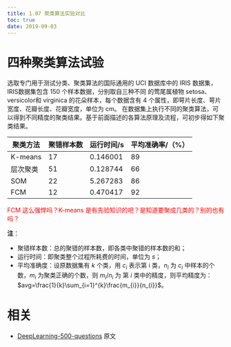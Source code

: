```yaml
---
title: 1.07 聚类算法实验对比
toc: true
date: 2019-09-03
---
```

# 四种聚类算法试验

选取专门用于测试分类、聚类算法的国际通用的 UCI 数据库中的 IRIS 数据集，IRIS数据集包含 150 个样本数据，分别取自三种不同 的莺尾属植物 setosa、versicolor和 virginica 的花朵样本，每个数据含有 4 个属性，即萼片长度、萼片宽度、花瓣长度、花瓣宽度，单位为 cm。 在数据集上执行不同的聚类算法，可以得到不同精度的聚类结果。基于前面描述的各算法原理及流程，可初步得如下聚类结果。

| 聚类方法 | 聚错样本数 | 运行时间/s | 平均准确率/（%） |
| -------- | ---------- | ---------- | ---------------- |
| K-means  | 17         | 0.146001   | 89               |
| 层次聚类 | 51         | 0.128744   | 66               |
| SOM      | 22         | 5.267283   | 86               |
| FCM      | 12         | 0.470417   | 92               |

<span style="color:red;">FCM 这么强悍吗？K-means 是有先验知识的吧？是知道要聚成几类的？别的也有吗？</span>

**注**：

- 聚错样本数：总的聚错的样本数，即各类中聚错的样本数的和；
- 运行时间：即聚类整个过程所耗费的时间，单位为 $s$；
- 平均准确度：设原数据集有 $k$ 个类，用 $c_i$ 表示第 i 类，$n_i$ 为 $c_i$ 中样本的个数，$m_i$ 为聚类正确的个数，则 $m_i/n_i$ 为 第 $i$ 类中的精度，则平均精度为：$avg=\frac{1}{k}\sum_{i=1}^{k}\frac{m_{i}}{n_{i}}$。





# 相关

- [DeepLearning-500-questions](https://github.com/scutan90/DeepLearning-500-questions) 原文
